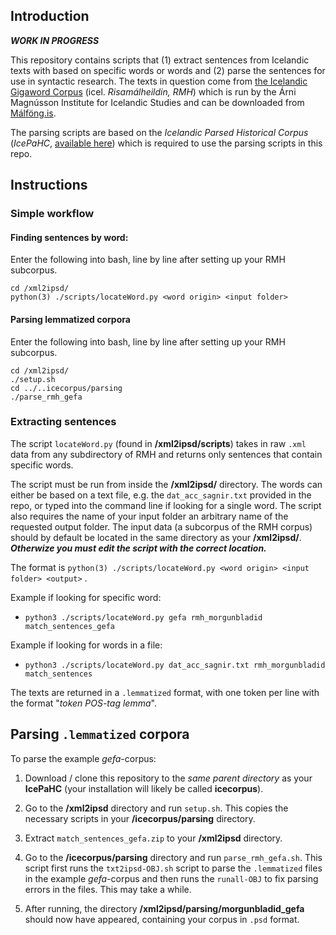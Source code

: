 
## Introduction

___WORK IN PROGRESS___

This repository contains scripts that (1) extract sentences from Icelandic texts with based on specific words or words and (2) parse the sentences for use in syntactic research. The texts in question come from [the Icelandic Gigaword Corpus](https://malheildir.arnastofnun.is) (icel. *Risamálheildin, RMH*) which is run by the Árni Magnússon Institute for Icelandic Studies and can be downloaded from [Málföng.is](http://www.malfong.is).

The parsing scripts are based on the *Icelandic Parsed Historical Corpus* (*IcePaHC*, [available here](https://github.com/antonkarl/icecorpus)) which is required to use the parsing scripts in this repo.

## Instructions

### Simple workflow


#### Finding sentences by word:

Enter the following into bash, line by line after setting up your RMH subcorpus.

```
cd /xml2ipsd/
python(3) ./scripts/locateWord.py <word origin> <input folder>

```

#### Parsing lemmatized corpora
Enter the following into bash, line by line after setting up your RMH subcorpus.

```
cd /xml2ipsd/
./setup.sh
cd ../..icecorpus/parsing
./parse_rmh_gefa
```


### Extracting sentences  

The script `locateWord.py` (found in __/xml2ipsd/scripts__) takes in raw `.xml` data from any subdirectory of RMH and returns only sentences that contain specific words.

The script must be run from inside the __/xml2ipsd/__ directory. The words can either be based on a text file, e.g. the `dat_acc_sagnir.txt` provided in the repo, or typed into the command line if looking for a single word. The script also requires the name of your input folder an arbitrary name of the requested output folder. The input data (a subcorpus of the RMH corpus) should by default be located in the same directory as your __/xml2ipsd/__. ___Otherwize you must edit the script with the correct location.___

The format is `python(3) ./scripts/locateWord.py <word origin> <input folder> <output>` .

Example if looking for specific word:

* `python3 ./scripts/locateWord.py gefa rmh_morgunbladid match_sentences_gefa`

Example if looking for words in a file:

* `python3 ./scripts/locateWord.py dat_acc_sagnir.txt rmh_morgunbladid match_sentences`

The texts are returned in a `.lemmatized` format, with one token per line with the format "*token POS-tag lemma*".

## Parsing `.lemmatized` corpora

To parse the example *gefa*-corpus:

1. Download / clone this repository to the *same parent directory* as your __IcePaHC__ (your installation will likely be called __icecorpus__).

2. Go to the __/xml2ipsd__ directory and run `setup.sh`. This copies the necessary scripts in your __/icecorpus/parsing__ directory.

3. Extract `match_sentences_gefa.zip` to your __/xml2ipsd__ directory.

4. Go to the __/icecorpus/parsing__ directory and run `parse_rmh_gefa.sh`. This script first runs the `txt2ipsd-OBJ.sh` script to parse the `.lemmatized` files in the example *gefa*-corpus and then runs the `runall-OBJ` to fix parsing errors in the files. This may take a while.

5. After running, the directory __/xml2ipsd/parsing/morgunbladid_gefa__ should now have appeared, containing your corpus in `.psd` format.
